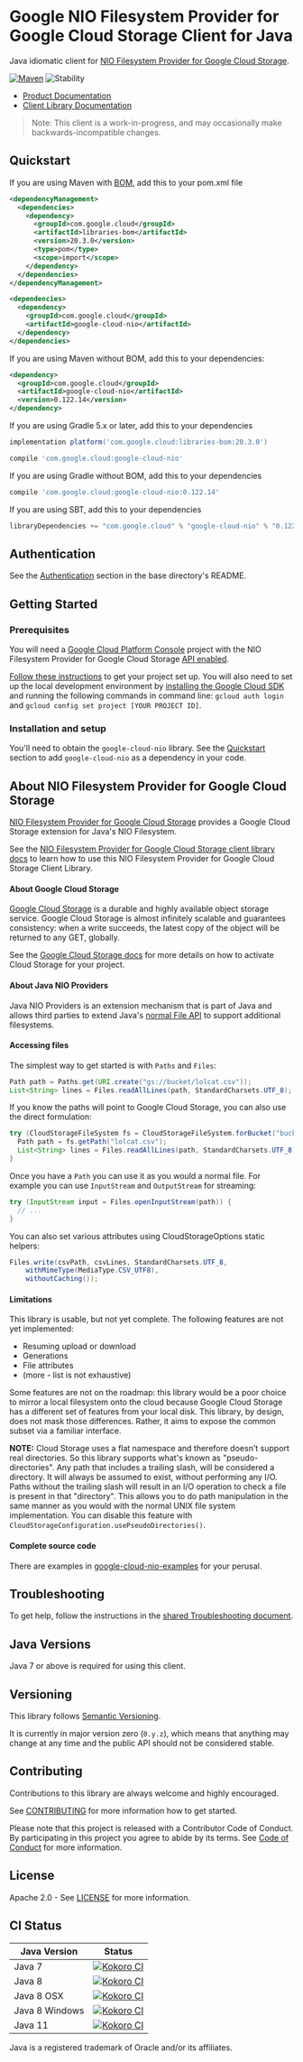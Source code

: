 # Google NIO Filesystem Provider for Google Cloud Storage Client for Java

Java idiomatic client for [NIO Filesystem Provider for Google Cloud Storage][product-docs].

[![Maven][maven-version-image]][maven-version-link]
![Stability][stability-image]

- [Product Documentation][product-docs]
- [Client Library Documentation][javadocs]

> Note: This client is a work-in-progress, and may occasionally
> make backwards-incompatible changes.

## Quickstart

If you are using Maven with [BOM][libraries-bom], add this to your pom.xml file
```xml
<dependencyManagement>
  <dependencies>
    <dependency>
      <groupId>com.google.cloud</groupId>
      <artifactId>libraries-bom</artifactId>
      <version>20.3.0</version>
      <type>pom</type>
      <scope>import</scope>
    </dependency>
  </dependencies>
</dependencyManagement>

<dependencies>
  <dependency>
    <groupId>com.google.cloud</groupId>
    <artifactId>google-cloud-nio</artifactId>
  </dependency>
</dependencies>

```

If you are using Maven without BOM, add this to your dependencies:

```xml
<dependency>
  <groupId>com.google.cloud</groupId>
  <artifactId>google-cloud-nio</artifactId>
  <version>0.122.14</version>
</dependency>

```

If you are using Gradle 5.x or later, add this to your dependencies
```Groovy
implementation platform('com.google.cloud:libraries-bom:20.3.0')

compile 'com.google.cloud:google-cloud-nio'
```
If you are using Gradle without BOM, add this to your dependencies
```Groovy
compile 'com.google.cloud:google-cloud-nio:0.122.14'
```

If you are using SBT, add this to your dependencies
```Scala
libraryDependencies += "com.google.cloud" % "google-cloud-nio" % "0.122.14"
```

## Authentication

See the [Authentication][authentication] section in the base directory's README.

## Getting Started

### Prerequisites

You will need a [Google Cloud Platform Console][developer-console] project with the NIO Filesystem Provider for Google Cloud Storage [API enabled][enable-api].

[Follow these instructions][create-project] to get your project set up. You will also need to set up the local development environment by
[installing the Google Cloud SDK][cloud-sdk] and running the following commands in command line:
`gcloud auth login` and `gcloud config set project [YOUR PROJECT ID]`.

### Installation and setup

You'll need to obtain the `google-cloud-nio` library.  See the [Quickstart](#quickstart) section
to add `google-cloud-nio` as a dependency in your code.

## About NIO Filesystem Provider for Google Cloud Storage


[NIO Filesystem Provider for Google Cloud Storage][product-docs] provides a Google Cloud Storage extension for Java's NIO Filesystem.

See the [NIO Filesystem Provider for Google Cloud Storage client library docs][javadocs] to learn how to
use this NIO Filesystem Provider for Google Cloud Storage Client Library.


#### About Google Cloud Storage

[Google Cloud Storage](https://cloud.google.com/storage/) is a durable and highly available
object storage service. Google Cloud Storage is almost infinitely scalable
and guarantees consistency: when a write succeeds, the latest copy of the
object will be returned to any GET, globally.

See the [Google Cloud Storage docs](https://cloud.google.com/storage/docs/signup?hl=en) for more details
on how to activate Cloud Storage for your project.

#### About Java NIO Providers

Java NIO Providers is an extension mechanism that is part of Java and allows
third parties to extend Java's [normal File API](https://docs.oracle.com/javase/7/docs/api/java/nio/file/Files.html) to support
additional filesystems.

#### Accessing files

The simplest way to get started is with `Paths` and `Files`:

```java
Path path = Paths.get(URI.create("gs://bucket/lolcat.csv"));
List<String> lines = Files.readAllLines(path, StandardCharsets.UTF_8);
```

If you know the paths will point to Google Cloud Storage, you can also use the
direct formulation:

```java
try (CloudStorageFileSystem fs = CloudStorageFileSystem.forBucket("bucket")) {
  Path path = fs.getPath("lolcat.csv");
  List<String> lines = Files.readAllLines(path, StandardCharsets.UTF_8);
}
```

Once you have a `Path` you can use it as you would a normal file. For example
you can use `InputStream` and `OutputStream` for streaming:

```java
try (InputStream input = Files.openInputStream(path)) {
  // ...
}
```

You can also set various attributes using CloudStorageOptions static helpers:

```java
Files.write(csvPath, csvLines, StandardCharsets.UTF_8,
    withMimeType(MediaType.CSV_UTF8),
    withoutCaching());
```

#### Limitations

This library is usable, but not yet complete. The following features are not
yet implemented:
 * Resuming upload or download
 * Generations
 * File attributes
 * (more - list is not exhaustive)

Some features are not on the roadmap: this library would be a poor choice to
mirror a local filesystem onto the cloud because Google Cloud Storage has a
different set of features from your local disk. This library, by design,
does not mask those differences. Rather, it aims to expose the common
subset via a familiar interface.

**NOTE:** Cloud Storage uses a flat namespace and therefore doesn't support real
directories. So this library supports what's known as "pseudo-directories". Any
path that includes a trailing slash, will be considered a directory. It will
always be assumed to exist, without performing any I/O. Paths without the trailing
slash will result in an I/O operation to check a file is present in that "directory".
This allows you to do path manipulation in the same manner as you would with the normal UNIX file
system implementation. You can disable this feature with
`CloudStorageConfiguration.usePseudoDirectories()`.

#### Complete source code

There are examples in [google-cloud-nio-examples](google-cloud-nio-examples/src/main/java/com/google/cloud/examples/nio/)
for your perusal.





## Troubleshooting

To get help, follow the instructions in the [shared Troubleshooting document][troubleshooting].

## Java Versions

Java 7 or above is required for using this client.

## Versioning


This library follows [Semantic Versioning](http://semver.org/).


It is currently in major version zero (``0.y.z``), which means that anything may change at any time
and the public API should not be considered stable.

## Contributing


Contributions to this library are always welcome and highly encouraged.

See [CONTRIBUTING][contributing] for more information how to get started.

Please note that this project is released with a Contributor Code of Conduct. By participating in
this project you agree to abide by its terms. See [Code of Conduct][code-of-conduct] for more
information.

## License

Apache 2.0 - See [LICENSE][license] for more information.

## CI Status

Java Version | Status
------------ | ------
Java 7 | [![Kokoro CI][kokoro-badge-image-1]][kokoro-badge-link-1]
Java 8 | [![Kokoro CI][kokoro-badge-image-2]][kokoro-badge-link-2]
Java 8 OSX | [![Kokoro CI][kokoro-badge-image-3]][kokoro-badge-link-3]
Java 8 Windows | [![Kokoro CI][kokoro-badge-image-4]][kokoro-badge-link-4]
Java 11 | [![Kokoro CI][kokoro-badge-image-5]][kokoro-badge-link-5]

Java is a registered trademark of Oracle and/or its affiliates.

[product-docs]: https://cloud.google.com/storage/docs
[javadocs]: https://googleapis.dev/java/google-cloud-nio/latest
[kokoro-badge-image-1]: http://storage.googleapis.com/cloud-devrel-public/java/badges/java-storage-nio/java7.svg
[kokoro-badge-link-1]: http://storage.googleapis.com/cloud-devrel-public/java/badges/java-storage-nio/java7.html
[kokoro-badge-image-2]: http://storage.googleapis.com/cloud-devrel-public/java/badges/java-storage-nio/java8.svg
[kokoro-badge-link-2]: http://storage.googleapis.com/cloud-devrel-public/java/badges/java-storage-nio/java8.html
[kokoro-badge-image-3]: http://storage.googleapis.com/cloud-devrel-public/java/badges/java-storage-nio/java8-osx.svg
[kokoro-badge-link-3]: http://storage.googleapis.com/cloud-devrel-public/java/badges/java-storage-nio/java8-osx.html
[kokoro-badge-image-4]: http://storage.googleapis.com/cloud-devrel-public/java/badges/java-storage-nio/java8-win.svg
[kokoro-badge-link-4]: http://storage.googleapis.com/cloud-devrel-public/java/badges/java-storage-nio/java8-win.html
[kokoro-badge-image-5]: http://storage.googleapis.com/cloud-devrel-public/java/badges/java-storage-nio/java11.svg
[kokoro-badge-link-5]: http://storage.googleapis.com/cloud-devrel-public/java/badges/java-storage-nio/java11.html
[stability-image]: https://img.shields.io/badge/stability-beta-yellow
[maven-version-image]: https://img.shields.io/maven-central/v/com.google.cloud/google-cloud-nio.svg
[maven-version-link]: https://search.maven.org/search?q=g:com.google.cloud%20AND%20a:google-cloud-nio&core=gav
[authentication]: https://github.com/googleapis/google-cloud-java#authentication
[developer-console]: https://console.developers.google.com/
[create-project]: https://cloud.google.com/resource-manager/docs/creating-managing-projects
[cloud-sdk]: https://cloud.google.com/sdk/
[troubleshooting]: https://github.com/googleapis/google-cloud-common/blob/master/troubleshooting/readme.md#troubleshooting
[contributing]: https://github.com/googleapis/java-storage-nio/blob/master/CONTRIBUTING.md
[code-of-conduct]: https://github.com/googleapis/java-storage-nio/blob/master/CODE_OF_CONDUCT.md#contributor-code-of-conduct
[license]: https://github.com/googleapis/java-storage-nio/blob/master/LICENSE

[enable-api]: https://console.cloud.google.com/flows/enableapi?apiid=storage.googleapis.com
[libraries-bom]: https://github.com/GoogleCloudPlatform/cloud-opensource-java/wiki/The-Google-Cloud-Platform-Libraries-BOM
[shell_img]: https://gstatic.com/cloudssh/images/open-btn.png
